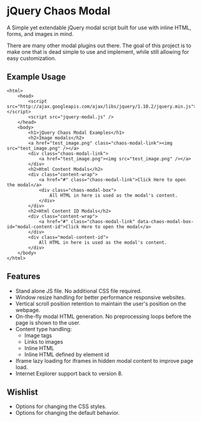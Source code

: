 jQuery Chaos Modal
==================

A Simple yet extendable jQuery modal script built for use with inline HTML, forms, and images in mind.

There are many other modal plugins out there. The goal of this project is to make one that is dead simple to use and implement, while still allowing for easy customization.

Example Usage
-------------

```
<html>
	<head>
		<script src="http://ajax.googleapis.com/ajax/libs/jquery/1.10.2/jquery.min.js"></script>
		<script src="jquery-modal.js" />
	</head>
	<body>
		<h1>jQuery Chaos Modal Examples</h1>
		<h2>Image modals</h2>
		<a href="test_image.png" class="chaos-modal-link"><img src="test_image.png" /></a>
		<div class="chaos-modal-link">
			<a href="test_image.png"><img src="test_image.png" /></a>
		</div>
		<h2>Html Content Modals</h2>
		<div class="content-wrap">
			<a href="#" class="chaos-modal-link">Click Here to open the modal</a>
			<div class="chaos-modal-box">
				All HTML in here is used as the modal's content.
			</div>
		</div>
		<h2>Html Content ID Modals</h2>
		<div class="content-wrap">
			<a href="#" class="chaos-modal-link" data-chaos-modal-box-id="modal-content-id">Click Here to open the modal</a>
		</div>
		<div class="modal-content-id">
			All HTML in here is used as the modal's content.
		</div>
	</body>
</html>
```

Features
--------

* Stand alone JS file. No additional CSS file required.
* Window resize handling for better performance responsive websites.
* Vertical scroll position retention to maintain the user's position on the webpage.
* On-the-fly modal HTML generation. No preprocessing loops before the page is shown to the user.
* Content type handling:
	* Image tags
	* Links to images
	* Inline HTML
	* Inline HTML defined by element id
* Iframe lazy loading for iframes in hidden modal content to improve page load.
* Internet Explorer support back to version 8.

Wishlist
--------

* Options for changing the CSS styles.
* Options for changing the default behavior.
